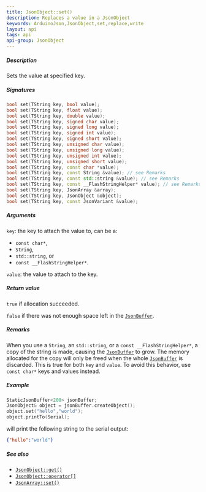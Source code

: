 ```yaml
---
title: JsonObject::set()
description: Replaces a value in a JsonObject
keywords: ArduinoJson,JsonObject,set,replace,write
layout: api
tags: api
api-group: JsonObject
---
```


##### Description

Sets the value at specified key.

##### Signatures

```c++
bool set(TString key, bool value);
bool set(TString key, float value);
bool set(TString key, double value);
bool set(TString key, signed char value);
bool set(TString key, signed long value);
bool set(TString key, signed int value);
bool set(TString key, signed short value);
bool set(TString key, unsigned char value);
bool set(TString key, unsigned long value);
bool set(TString key, unsigned int value);
bool set(TString key, unsigned short value);
bool set(TString key, const char *value);
bool set(TString key, const String &value); // see Remarks
bool set(TString key, const std::string &value); // see Remarks
bool set(TString key, const __FlashStringHelper* value); // see Remarks
bool set(TString key, JsonArray &array);
bool set(TString key, JsonObject &object);
bool set(TString key, const JsonVariant &value);
```

##### Arguments

`key`: the key to attach the value to, can be a:

* `const char*`,
* `String`,
* `std::string`, or
* `const __FlashStringHelper*`.

`value`: the value to attach to the key.

##### Return value

`true` if allocation succeeded.

`false` if there was not enough space left in the [`JsonBuffer`]({{site.baseurl}}/api/jsonbuffer/description/).

##### Remarks

When you use a `String`, an `std::string`, or a `const __FlashStringHelper*`, a
copy of the string is made, causing the [`JsonBuffer`]({{site.baseurl}}/api/jsonbuffer/description/) to grow.
The memory allocated for the copy will only be freed when the whole [`JsonBuffer`]({{site.baseurl}}/api/jsonbuffer/description/) is discarded.
This is true for both `key` and `value`.
To avoid this behavior, use `const char*` keys and values instead.

##### Example

```c++
StaticJsonBuffer<200> jsonBuffer;
JsonObject& object = jsonBuffer.createObject();
object.set("hello","world");
object.printTo(Serial);
```

will print the following string to the serial output:

```json
{"hello":"world"}
```

##### See also

* [`JsonObject::get()`]({{site.baseurl}}/api/jsonobject/get/)
* [`JsonObject::operator[]`]({{site.baseurl}}/api/jsonobject/subscript/)
* [`JsonArray::set()`]({{site.baseurl}}/api/jsonarray/set/)